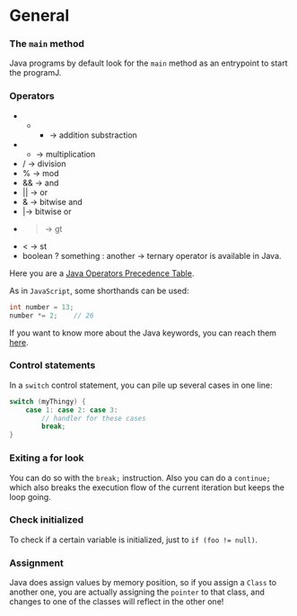 # General


### The `main` method
Java programs by default look for the `main` method as an entrypoint to start the programJ.

### Operators
* + - -> addition substraction
* * -> multiplication
* / -> division
* % -> mod
* && -> and
* || -> or
* & -> bitwise and
* |-> bitwise or
* > -> gt
* < -> st
* boolean ? something : another -> ternary operator is available in Java.  

Here you are a [Java Operators Precedence Table](http://www.cs.bilkent.edu.tr/~guvenir/courses/CS101/op_precedence.html).

As in `JavaScript`, some shorthands can be used:
```java
int number = 13;
number *= 2;	// 26
```

If you want to know more about the Java keywords, you can reach them [here](https://en.wikipedia.org/wiki/List_of_Java_keywords).  

### Control statements
In a `switch` control statement, you can pile up several cases in one line:
```java
switch (myThingy) {
	case 1: case 2: case 3:
		// handler for these cases
		break;
}
```

### Exiting a for look
You can do so with the `break;` instruction. Also you can do a `continue;` which also breaks the execution flow of the current iteration but keeps the loop going.

### Check initialized
To check if a certain variable is initialized, just to `if (foo != null)`.

### Assignment
Java does assign values by memory position, so if you assign a `Class` to another one, you are actually assigning the `pointer` to that class, and changes to one of the classes will reflect in the other one!

